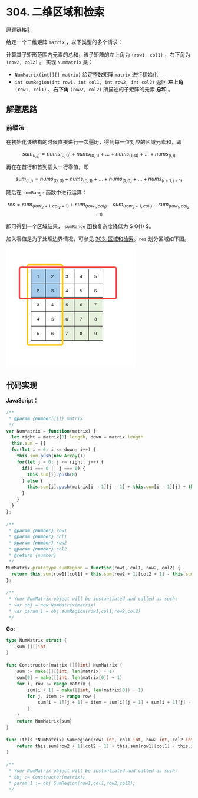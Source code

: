 # 304. 二维区域和检索
[原题链接🔗](https://leetcode-cn.com/problems/range-sum-query-2d-immutable/)  

给定一个二维矩阵 `matrix` ，以下类型的多个请求：

计算其子矩形范围内元素的总和，该子矩阵的左上角为 `(row1, col1)` ，右下角为 `(row2, col2)` 。
实现 `NumMatrix` 类：

 - `NumMatrix(int[][] matrix)` 给定整数矩阵 `matrix` 进行初始化
 - `int sumRegion(int row1, int col1, int row2, int col2)` 返回 **左上角** `(row1, col1)` 、**右下角** `(row2, col2)` 所描述的子矩阵的元素 **总和** 。

## 解题思路
### 前缀法
在初始化该结构的时候直接进行一次遍历，得到每一位对应的区域元素和，即

$$ sum_{(i,j)} = nums_{(0,0)} + nums_{(0,1)} + ... + nums_{(1,0)} + ... + nums_{(i, j)} $$

再在在首行和首列插入一行零值，即

$$ sum_{(i,j)} = nums_{(0,0)} + nums_{(0,1)} + ... + nums_{(1,0)} + ... + nums_{(i - 1, j - 1)} $$

随后在 `sumRange` 函数中进行运算：

$$ res = sum_{(row_2 + 1, col_2 + 1)} + sum_{(row_1, col_1)} - sum_{(row_2 + 1, col_1)} - sum_{(row_1, col_2 + 1)} $$

即可得到一个区域结果， `sumRange` 函数复杂度降低为 $ O(1) $。

加入零值是为了处理边界情况，可参见 [303. 区域和检索](./0303-区域和检索.md)。`res` 划分区域如下图。

![区域划分示意图](./pic/0304-01.区域示意图.png)

## 代码实现

**JavaScript：**
```js
/**
 * @param {number[][]} matrix
 */
var NumMatrix = function(matrix) {
  let right = matrix[0].length, down = matrix.length
  this.sum = []
  for(let i = 0; i <= down; i++) {
    this.sum.push(new Array())
    for(let j = 0; j <= right; j++) {
      if(i === 0 || j === 0) {
        this.sum[i].push(0)
      } else {
        this.sum[i].push(matrix[i - 1][j - 1] + this.sum[i - 1][j] + this.sum[i][j - 1] - this.sum[i - 1][j - 1])
      }
    }
  }
};

/** 
 * @param {number} row1 
 * @param {number} col1 
 * @param {number} row2 
 * @param {number} col2
 * @return {number}
 */
NumMatrix.prototype.sumRegion = function(row1, col1, row2, col2) {
  return this.sum[row1][col1] + this.sum[row2 + 1][col2 + 1] - this.sum[row1][col2 + 1] - this.sum[row2 + 1][col1]
};

/**
 * Your NumMatrix object will be instantiated and called as such:
 * var obj = new NumMatrix(matrix)
 * var param_1 = obj.sumRegion(row1,col1,row2,col2)
 */
```

**Go:**
```go
type NumMatrix struct {
    sum [][]int
}

func Constructor(matrix [][]int) NumMatrix {
    sum := make([][]int, len(matrix) + 1)
    sum[0] = make([]int, len(matrix[0]) + 1)
    for i, row := range matrix {
        sum[i + 1] = make([]int, len(matrix[0]) + 1)
        for j, item := range row {
            sum[i + 1][j + 1] = item + sum[i][j + 1] + sum[i + 1][j] - sum[i][j]
        }
    }
    return NumMatrix{sum}
}

func (this *NumMatrix) SumRegion(row1 int, col1 int, row2 int, col2 int) int {
    return this.sum[row2 + 1][col2 + 1] + this.sum[row1][col1] - this.sum[row2 + 1][col1] - this.sum[row1][col2 + 1]
}

/**
 * Your NumMatrix object will be instantiated and called as such:
 * obj := Constructor(matrix);
 * param_1 := obj.SumRegion(row1,col1,row2,col2);
 */
```
